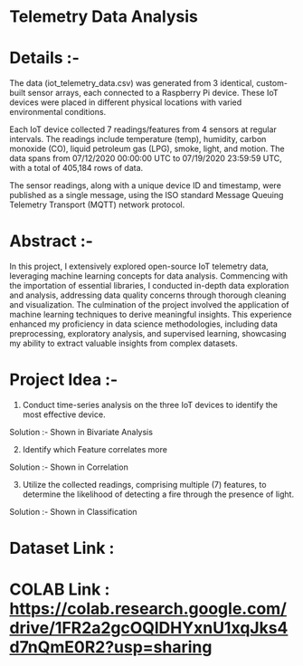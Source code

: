 # Telemetry Data Analysis

# Details :-
The data (iot_telemetry_data.csv) was generated from 3 identical, custom-built sensor arrays, each connected to a Raspberry Pi device. These IoT devices were placed in different physical locations with varied environmental conditions.

Each IoT device collected 7 readings/features from 4 sensors at regular intervals. The readings include temperature (temp), humidity, carbon monoxide (CO), liquid petroleum gas (LPG), smoke, light, and motion. The data spans from 07/12/2020 00:00:00 UTC to 07/19/2020 23:59:59 UTC, with a total of 405,184 rows of data.

The sensor readings, along with a unique device ID and timestamp, were published as a single message, using the ISO standard Message Queuing Telemetry Transport (MQTT) network protocol.

# Abstract :-
In this project, I extensively explored open-source IoT telemetry data, leveraging machine learning concepts for data analysis. Commencing with the importation of essential libraries, I conducted in-depth data exploration and analysis, addressing data quality concerns through thorough cleaning and visualization. The culmination of the project involved the application of machine learning techniques to derive meaningful insights. This experience enhanced my proficiency in data science methodologies, including data preprocessing, exploratory analysis, and supervised learning, showcasing my ability to extract valuable insights from complex datasets.

# Project Idea :-
1) Conduct time-series analysis on the three IoT devices to identify the most effective device.

Solution :- Shown in Bivariate Analysis

2) Identify which Feature correlates more

Solution :- Shown in Correlation

3) Utilize the collected readings, comprising multiple (7) features, to determine the likelihood of detecting a fire through the presence of light.

Solution :- Shown in Classification

# Dataset Link : 

# COLAB Link : https://colab.research.google.com/drive/1FR2a2gcOQlDHYxnU1xqJks4d7nQmE0R2?usp=sharing
